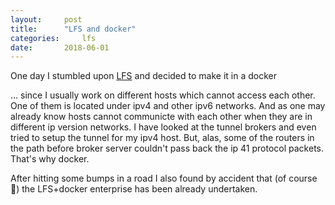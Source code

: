 ```yaml
---
layout:		post
title: 		"LFS and docker"
categories: 	lfs
date:		2018-06-01
---
```


One day I stumbled upon [LFS][lfs] and decided to make it in a docker

... since I usually work on different hosts which cannot access each other. One of them is located under ipv4 and other ipv6 networks. And as one may already know hosts cannot communicte with each other when they are in different ip version networks. I have looked at the tunnel brokers and even tried to setup the tunnel for my ipv4 host. But, alas, some of the routers in the path before broker server couldn't pass back the ip 41 protocol packets. That's why docker.

After hitting some bumps in a road I also found by accident that (of course 🤦) the LFS+docker enterprise has been already undertaken.

[lfs]:      http://www.linuxfromscratch.org/lfs
